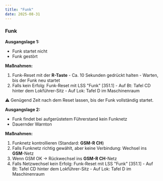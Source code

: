 ```yaml
---
title: "Funk"
date: 2025-08-31
---
```


### Funk

**Ausgangslage 1:**

- Funk startet nicht
- Funk gestört

**Maßnahmen:**

1. Funk-Reset mit der **R-Taste** - Ca. 10 Sekunden gedrückt halten - Warten, bis der Funk neu startet
2. Falls kein Erfolg: Funk-Reset mit LSS "Funk" [351.1] - Auf Bt: Tafel CD hinter dem Lokführer-Sitz - Auf Lok: Tafel D im Maschinenraum

⚠️ Genügend Zeit nach dem Reset lassen, bis der Funk vollständig startet.

**Ausgangslage 2:**

- Funk findet bei aufgerüstetem Führerstand kein Funknetz
- Dauernder Warnton

**Maßnahmen:**

1. Funknetz kontrollieren (Standard: **GSM-R CH**)
2. Falls Funknetz richtig gewählt, aber keine Verbindung: Wechsel ins **GSM**-Netz
3. Wenn GSM OK → Rückwechsel ins **GSM-R CH**-Netz
4. Falls Netzwechsel kein Erfolg: Funk-Reset mit LSS "Funk" [351.1] - Auf Bt: Tafel CD hinter dem Lokführer-Sitz - Auf Lok: Tafel D im Maschinenraum
